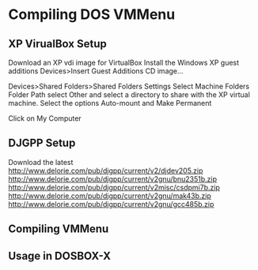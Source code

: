 # Compiling DOS VMMenu

## XP VirualBox Setup

Download an XP vdi image for VirtualBox
Install the Windows XP guest additions
Devices>Insert Guest Additions CD image...

Devices>Shared Folders>Shared Folders Settings
Select Machine Folders
Folder Path select Other and select a directory to share with
the XP virtual machine.
Select the options Auto-mount and Make Permanent

Click on My Computer



## DJGPP Setup

Download the latest
http://www.delorie.com/pub/djgpp/current/v2/djdev205.zip
http://www.delorie.com/pub/djgpp/current/v2gnu/bnu2351b.zip
http://www.delorie.com/pub/djgpp/current/v2misc/csdpmi7b.zip
http://www.delorie.com/pub/djgpp/current/v2gnu/mak43b.zip
http://www.delorie.com/pub/djgpp/current/v2gnu/gcc485b.zip

## Compiling VMMenu

## Usage in DOSBOX-X
